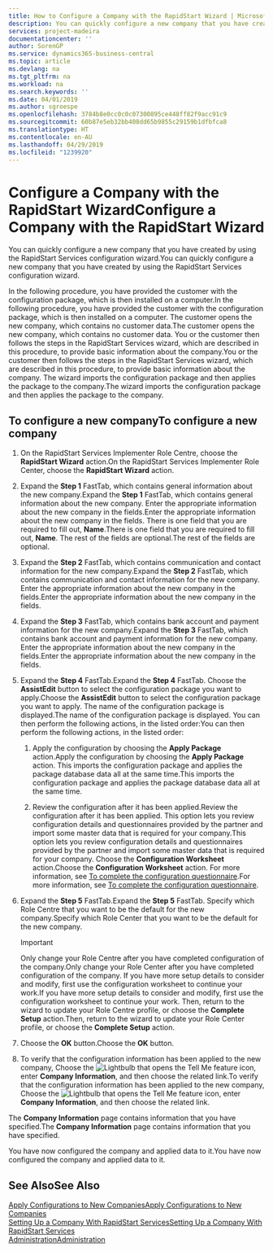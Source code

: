 ```yaml
---
title: How to Configure a Company with the RapidStart Wizard | Microsoft Docs
description: You can quickly configure a new company that you have created by using the RapidStart Services configuration wizard.
services: project-madeira
documentationcenter: ''
author: SorenGP
ms.service: dynamics365-business-central
ms.topic: article
ms.devlang: na
ms.tgt_pltfrm: na
ms.workload: na
ms.search.keywords: ''
ms.date: 04/01/2019
ms.author: sgroespe
ms.openlocfilehash: 3784b8e0cc0c0c07300895ce448ff82f9acc91c9
ms.sourcegitcommit: 60b87e5eb32bb408dd65b9855c29159b1dfbfca8
ms.translationtype: HT
ms.contentlocale: en-AU
ms.lasthandoff: 04/29/2019
ms.locfileid: "1239920"
---
```

# <a name="configure-a-company-with-the-rapidstart-wizard"></a><span data-ttu-id="36eb4-103">Configure a Company with the RapidStart Wizard</span><span class="sxs-lookup"><span data-stu-id="36eb4-103">Configure a Company with the RapidStart Wizard</span></span>
<span data-ttu-id="36eb4-104">You can quickly configure a new company that you have created by using the RapidStart Services configuration wizard.</span><span class="sxs-lookup"><span data-stu-id="36eb4-104">You can quickly configure a new company that you have created by using the RapidStart Services configuration wizard.</span></span>

<span data-ttu-id="36eb4-105">In the following procedure, you have provided the customer with the configuration package, which is then installed on a computer.</span><span class="sxs-lookup"><span data-stu-id="36eb4-105">In the following procedure, you have provided the customer with the configuration package, which is then installed on a computer.</span></span> <span data-ttu-id="36eb4-106">The customer opens the new company, which contains no customer data.</span><span class="sxs-lookup"><span data-stu-id="36eb4-106">The customer opens the new company, which contains no customer data.</span></span> <span data-ttu-id="36eb4-107">You or the customer then follows the steps in the RapidStart Services wizard, which are described in this procedure, to provide basic information about the company.</span><span class="sxs-lookup"><span data-stu-id="36eb4-107">You or the customer then follows the steps in the RapidStart Services wizard, which are described in this procedure, to provide basic information about the company.</span></span> <span data-ttu-id="36eb4-108">The wizard imports the configuration package and then applies the package to the company.</span><span class="sxs-lookup"><span data-stu-id="36eb4-108">The wizard imports the configuration package and then applies the package to the company.</span></span>  

## <a name="to-configure-a-new-company"></a><span data-ttu-id="36eb4-109">To configure a new company</span><span class="sxs-lookup"><span data-stu-id="36eb4-109">To configure a new company</span></span>  
1. <span data-ttu-id="36eb4-110">On the RapidStart Services Implementer Role Centre, choose the **RapidStart Wizard** action.</span><span class="sxs-lookup"><span data-stu-id="36eb4-110">On the RapidStart Services Implementer Role Center, choose the **RapidStart Wizard** action.</span></span>  
2. <span data-ttu-id="36eb4-111">Expand the **Step 1** FastTab, which contains general information about the new company.</span><span class="sxs-lookup"><span data-stu-id="36eb4-111">Expand the **Step 1** FastTab, which contains general information about the new company.</span></span> <span data-ttu-id="36eb4-112">Enter the appropriate information about the new company in the fields.</span><span class="sxs-lookup"><span data-stu-id="36eb4-112">Enter the appropriate information about the new company in the fields.</span></span> <span data-ttu-id="36eb4-113">There is one field that you are required to fill out, **Name**.</span><span class="sxs-lookup"><span data-stu-id="36eb4-113">There is one field that you are required to fill out, **Name**.</span></span> <span data-ttu-id="36eb4-114">The rest of the fields are optional.</span><span class="sxs-lookup"><span data-stu-id="36eb4-114">The rest of the fields are optional.</span></span>  
3. <span data-ttu-id="36eb4-115">Expand the **Step 2** FastTab, which contains communication and contact information for the new company.</span><span class="sxs-lookup"><span data-stu-id="36eb4-115">Expand the **Step 2** FastTab, which contains communication and contact information for the new company.</span></span> <span data-ttu-id="36eb4-116">Enter the appropriate information about the new company in the fields.</span><span class="sxs-lookup"><span data-stu-id="36eb4-116">Enter the appropriate information about the new company in the fields.</span></span>
4. <span data-ttu-id="36eb4-117">Expand the **Step 3** FastTab, which contains bank account and payment information for the new company.</span><span class="sxs-lookup"><span data-stu-id="36eb4-117">Expand the **Step 3** FastTab, which contains bank account and payment information for the new company.</span></span> <span data-ttu-id="36eb4-118">Enter the appropriate information about the new company in the fields.</span><span class="sxs-lookup"><span data-stu-id="36eb4-118">Enter the appropriate information about the new company in the fields.</span></span>  
5. <span data-ttu-id="36eb4-119">Expand the **Step 4** FastTab.</span><span class="sxs-lookup"><span data-stu-id="36eb4-119">Expand the **Step 4** FastTab.</span></span> <span data-ttu-id="36eb4-120">Choose the **AssistEdit** button to select the configuration package you want to apply.</span><span class="sxs-lookup"><span data-stu-id="36eb4-120">Choose the **AssistEdit** button to select the configuration package you want to apply.</span></span> <span data-ttu-id="36eb4-121">The name of the configuration package is displayed.</span><span class="sxs-lookup"><span data-stu-id="36eb4-121">The name of the configuration package is displayed.</span></span> <span data-ttu-id="36eb4-122">You can then perform the following actions, in the listed order:</span><span class="sxs-lookup"><span data-stu-id="36eb4-122">You can then perform the following actions, in the listed order:</span></span>  

    1. <span data-ttu-id="36eb4-123">Apply the configuration by choosing the **Apply Package** action.</span><span class="sxs-lookup"><span data-stu-id="36eb4-123">Apply the configuration by choosing the **Apply Package** action.</span></span> <span data-ttu-id="36eb4-124">This imports the configuration package and applies the package database data all at the same time.</span><span class="sxs-lookup"><span data-stu-id="36eb4-124">This imports the configuration package and applies the package database data all at the same time.</span></span>  

    2. <span data-ttu-id="36eb4-125">Review the configuration after it has been applied.</span><span class="sxs-lookup"><span data-stu-id="36eb4-125">Review the configuration after it has been applied.</span></span> <span data-ttu-id="36eb4-126">This option lets you review configuration details and questionnaires provided by the partner and import some master data that is required for your company.</span><span class="sxs-lookup"><span data-stu-id="36eb4-126">This option lets you review configuration details and questionnaires provided by the partner and import some master data that is required for your company.</span></span> <span data-ttu-id="36eb4-127">Choose the **Configuration Worksheet** action.</span><span class="sxs-lookup"><span data-stu-id="36eb4-127">Choose the **Configuration Worksheet** action.</span></span> <span data-ttu-id="36eb4-128">For more information, see [To complete the configuration questionnaire](admin-gather-customer-setup-values.md#to-complete-the-configuration-questionnaire).</span><span class="sxs-lookup"><span data-stu-id="36eb4-128">For more information, see [To complete the configuration questionnaire](admin-gather-customer-setup-values.md#to-complete-the-configuration-questionnaire).</span></span>  

6. <span data-ttu-id="36eb4-129">Expand the **Step 5** FastTab.</span><span class="sxs-lookup"><span data-stu-id="36eb4-129">Expand the **Step 5** FastTab.</span></span> <span data-ttu-id="36eb4-130">Specify which Role Centre that you want to be the default for the new company.</span><span class="sxs-lookup"><span data-stu-id="36eb4-130">Specify which Role Center that you want to be the default for the new company.</span></span>  

    > [!IMPORTANT]  
    >  <span data-ttu-id="36eb4-131">Only change your Role Centre after you have completed configuration of the company.</span><span class="sxs-lookup"><span data-stu-id="36eb4-131">Only change your Role Center after you have completed configuration of the company.</span></span> <span data-ttu-id="36eb4-132">If you have more setup details to consider and modify, first use the configuration worksheet to continue your work.</span><span class="sxs-lookup"><span data-stu-id="36eb4-132">If you have more setup details to consider and modify, first use the configuration worksheet to continue your work.</span></span> <span data-ttu-id="36eb4-133">Then, return to the wizard to update your Role Centre profile, or choose the **Complete Setup** action.</span><span class="sxs-lookup"><span data-stu-id="36eb4-133">Then, return to the wizard to update your Role Center profile, or choose the **Complete Setup** action.</span></span>

7. <span data-ttu-id="36eb4-134">Choose the **OK** button.</span><span class="sxs-lookup"><span data-stu-id="36eb4-134">Choose the **OK** button.</span></span>  
8. <span data-ttu-id="36eb4-135">To verify that the configuration information has been applied to the new company, Choose the ![Lightbulb that opens the Tell Me feature](media/ui-search/search_small.png "Tell me what you want to do") icon, enter **Company Information**, and then choose the related link.</span><span class="sxs-lookup"><span data-stu-id="36eb4-135">To verify that the configuration information has been applied to the new company, Choose the ![Lightbulb that opens the Tell Me feature](media/ui-search/search_small.png "Tell me what you want to do") icon, enter **Company Information**, and then choose the related link.</span></span>

<span data-ttu-id="36eb4-136">The **Company Information** page contains information that you have specified.</span><span class="sxs-lookup"><span data-stu-id="36eb4-136">The **Company Information** page contains information that you have specified.</span></span>   

<span data-ttu-id="36eb4-137">You have now configured the company and applied data to it.</span><span class="sxs-lookup"><span data-stu-id="36eb4-137">You have now configured the company and applied data to it.</span></span>  

## <a name="see-also"></a><span data-ttu-id="36eb4-138">See Also</span><span class="sxs-lookup"><span data-stu-id="36eb4-138">See Also</span></span>  
[<span data-ttu-id="36eb4-139">Apply Configurations to New Companies</span><span class="sxs-lookup"><span data-stu-id="36eb4-139">Apply Configurations to New Companies</span></span>](admin-apply-configuration-to-new-companies.md)  
[<span data-ttu-id="36eb4-140">Setting Up a Company With RapidStart Services</span><span class="sxs-lookup"><span data-stu-id="36eb4-140">Setting Up a Company With RapidStart Services</span></span>](admin-set-up-a-company-with-rapidstart.md)  
[<span data-ttu-id="36eb4-141">Administration</span><span class="sxs-lookup"><span data-stu-id="36eb4-141">Administration</span></span>](admin-setup-and-administration.md)
